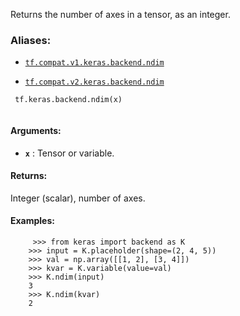 Returns the number of axes in a tensor, as an integer.



### Aliases:

- [ `tf.compat.v1.keras.backend.ndim` ](/api_docs/python/tf/keras/backend/ndim)

- [ `tf.compat.v2.keras.backend.ndim` ](/api_docs/python/tf/keras/backend/ndim)



```
 tf.keras.backend.ndim(x)
 
```



#### Arguments:

- **`x`** : Tensor or variable.



#### Returns:
Integer (scalar), number of axes.



#### Examples:


```
     >>> from keras import backend as K
    >>> input = K.placeholder(shape=(2, 4, 5))
    >>> val = np.array([[1, 2], [3, 4]])
    >>> kvar = K.variable(value=val)
    >>> K.ndim(input)
    3
    >>> K.ndim(kvar)
    2
 
```

